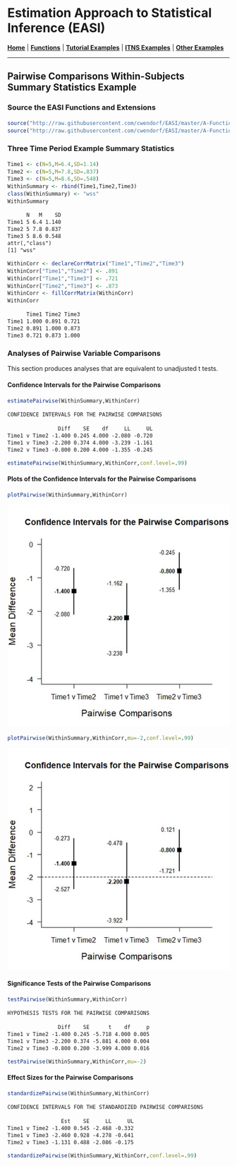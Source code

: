 # Estimation Approach to Statistical Inference (EASI)

[**Home**](https://github.com/cwendorf/EASI/) | 
[**Functions**](https://github.com/cwendorf/EASI/tree/master/A-Functions) | 
[**Tutorial Examples**](https://github.com/cwendorf/EASI/tree/master/B-TutorialExamples) | 
[**ITNS Examples**](https://github.com/cwendorf/EASI/tree/master/C-ITNSExamples) | 
[**Other Examples**](https://github.com/cwendorf/EASI/tree/master/D-OtherExamples)

---

## Pairwise Comparisons Within-Subjects Summary Statistics Example

### Source the EASI Functions and Extensions

```r
source("http://raw.githubusercontent.com/cwendorf/EASI/master/A-Functions/ALL-EASI-FUNCTIONS.R")
source("http://raw.githubusercontent.com/cwendorf/EASI/master/A-Functions/ALL-EASI-EXTENSIONS.R")
```

### Three Time Period Example Summary Statistics

```r
Time1 <- c(N=5,M=6.4,SD=1.14)
Time2 <- c(N=5,M=7.8,SD=.837)
Time3 <- c(N=5,M=8.6,SD=.548)
WithinSummary <- rbind(Time1,Time2,Time3)
class(WithinSummary) <- "wss"
WithinSummary
```
```
      N   M    SD
Time1 5 6.4 1.140
Time2 5 7.8 0.837
Time3 5 8.6 0.548
attr(,"class")
[1] "wss"
```
```r
WithinCorr <- declareCorrMatrix("Time1","Time2","Time3")
WithinCorr["Time1","Time2"] <- .891
WithinCorr["Time1","Time3"] <- .721
WithinCorr["Time2","Time3"] <- .873
WithinCorr <- fillCorrMatrix(WithinCorr)
WithinCorr
```
```
      Time1 Time2 Time3
Time1 1.000 0.891 0.721
Time2 0.891 1.000 0.873
Time3 0.721 0.873 1.000
```

### Analyses of Pairwise Variable Comparisons

This section produces analyses that are equivalent to unadjusted t tests.

#### Confidence Intervals for the Pairwise Comparisons

```r
estimatePairwise(WithinSummary,WithinCorr)
```
```
CONFIDENCE INTERVALS FOR THE PAIRWISE COMPARISONS

                Diff    SE    df     LL     UL
Time1 v Time2 -1.400 0.245 4.000 -2.080 -0.720
Time1 v Time3 -2.200 0.374 4.000 -3.239 -1.161
Time2 v Time3 -0.800 0.200 4.000 -1.355 -0.245
```
```r
estimatePairwise(WithinSummary,WithinCorr,conf.level=.99)
```

#### Plots of the Confidence Intervals for the Pairwise Comparisons

```r
plotPairwise(WithinSummary,WithinCorr)
```
<kbd><img src="PairwiseWithin-Figure1.jpg"></kbd>
```r
plotPairwise(WithinSummary,WithinCorr,mu=-2,conf.level=.99)
```
<kbd><img src="PairwiseWithin-Figure2.jpg"></kbd>

#### Significance Tests of the Pairwise Comparisons

```r
testPairwise(WithinSummary,WithinCorr)
```
```
HYPOTHESIS TESTS FOR THE PAIRWISE COMPARISONS

                Diff    SE      t    df     p
Time1 v Time2 -1.400 0.245 -5.718 4.000 0.005
Time1 v Time3 -2.200 0.374 -5.881 4.000 0.004
Time2 v Time3 -0.800 0.200 -3.999 4.000 0.016
```
```r
testPairwise(WithinSummary,WithinCorr,mu=-2)
```

#### Effect Sizes for the Pairwise Comparisons

```r
standardizePairwise(WithinSummary,WithinCorr)
```
```
CONFIDENCE INTERVALS FOR THE STANDARDIZED PAIRWISE COMPARISONS

                 Est    SE     LL     UL
Time1 v Time2 -1.400 0.545 -2.468 -0.332
Time1 v Time3 -2.460 0.928 -4.278 -0.641
Time2 v Time3 -1.131 0.488 -2.086 -0.175
```
```r
standardizePairwise(WithinSummary,WithinCorr,conf.level=.99)
```
